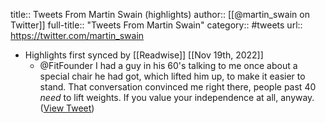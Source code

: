 title:: Tweets From Martin Swain (highlights)
author:: [[@martin_swain on Twitter]]
full-title:: "Tweets From Martin Swain"
category:: #tweets
url:: https://twitter.com/martin_swain

- Highlights first synced by [[Readwise]] [[Nov 19th, 2022]]
	- @FitFounder I had a guy in his 60's talking to me once about a special chair he had got, which lifted him up, to make it easier to stand. That conversation convinced me right there, people past 40 *need* to lift weights. If you value your independence at all, anyway. ([View Tweet](https://twitter.com/martin_swain/status/1451695451187470337))